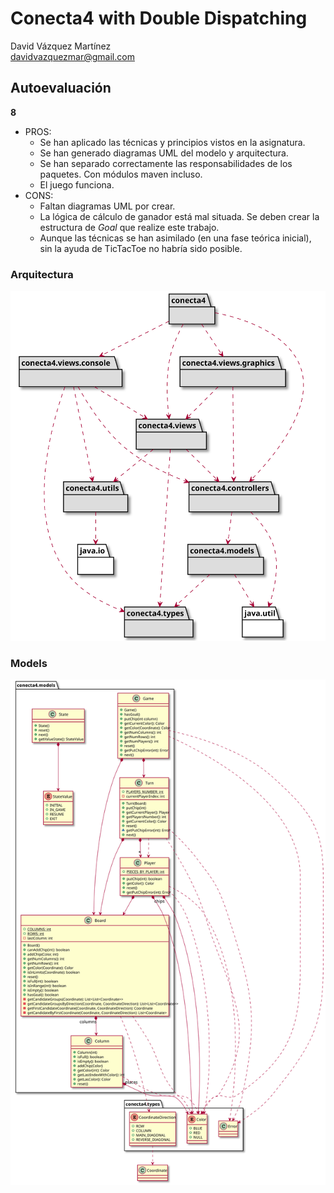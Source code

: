 # Conecta4 with Double Dispatching
David Vázquez Martínez  
[davidvazquezmar@gmail.com](mailto:davidvazquezmar@gmail.com)

## Autoevaluación

**8**

* PROS:
  * Se han aplicado las técnicas y principios vistos en la asignatura.
  * Se han generado diagramas UML del modelo y arquitectura.
  * Se han separado correctamente las responsabilidades de los paquetes. Con módulos maven incluso. 
  * El juego funciona.
* CONS:
  * Faltan diagramas UML por crear.
  * La lógica de cálculo de ganador está mal situada. Se deben crear la estructura de *Goal* que realize este trabajo.
  * Aunque las técnicas se han asimilado (en una fase teórica inicial), sin la ayuda de TicTacToe no habría sido posible.

### Arquitectura

![Arquitectura](./docs/diagrams/out/arquitectura/arquitectura.svg)

### Models

![Models](./docs/diagrams/out/conecta4/paqueteConecta4Models.svg)

